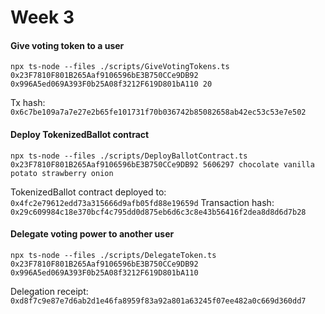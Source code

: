 # Week 3

#### Give voting token to a user

```
npx ts-node --files ./scripts/GiveVotingTokens.ts 0x23F7810F801B265Aaf9106596bE3B750CCe9DB92 0x996A5ed069A393F0b25A08f3212F619D801bA110 20
```

Tx hash: `0x6c7be109a7a7e27e2b65fe101731f70b036742b85082658ab42ec53c53e7e502`

#### Deploy TokenizedBallot contract

```
npx ts-node --files ./scripts/DeployBallotContract.ts 0x23F7810F801B265Aaf9106596bE3B750CCe9DB92 5606297 chocolate vanilla potato strawberry onion
```

TokenizedBallot contract deployed to: `0x4fc2e79612edd73a315666d9afb05fd88e19659d` Transaction hash: `0x29c609984c18e370bcf4c795dd0d875eb6d6c3c8e43b56416f2dea8d8d6d7b28`

#### Delegate voting power to another user

```
npx ts-node --files ./scripts/DelegateToken.ts 0x23F7810F801B265Aaf9106596bE3B750CCe9DB92 0x996A5ed069A393F0b25A08f3212F619D801bA110
```

Delegation receipt: `0xd8f7c9e87e7d6ab2d1e46fa8959f83a92a801a63245f07ee482a0c669d360dd7`
